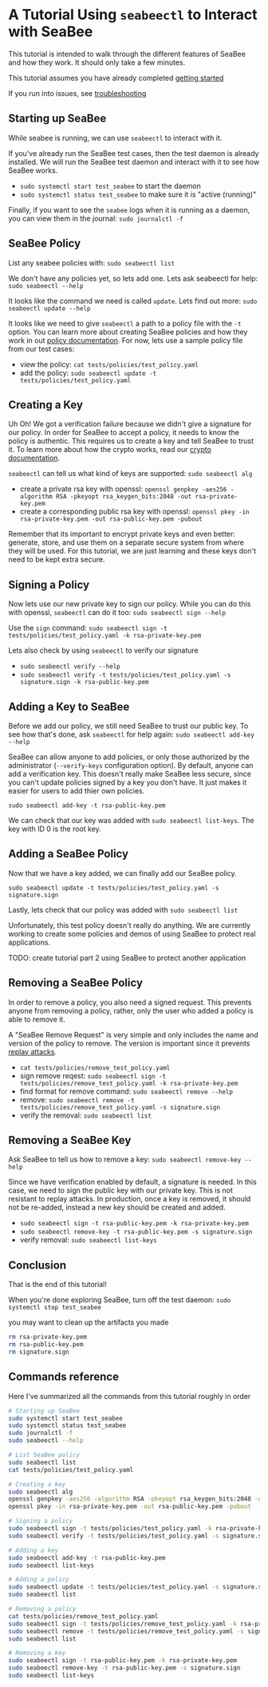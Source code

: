 # A Tutorial Using `seabeectl` to Interact with SeaBee

This tutorial  is intended to walk through the different features of
SeaBee and how they work. It should only take a few minutes.

This tutorial assumes you have already completed [getting started](./getting_started.md)

If you run into issues, see [troubleshooting](./troubleshooting.md)

## Starting up SeaBee

While seabee is running, we can use `seabeectl` to interact with it.

If you've already run the SeaBee test cases, then the test daemon is already installed.
We will run the SeaBee test daemon and interact with it to see how SeaBee works.

* `sudo systemctl start test_seabee` to start the daemon
* `sudo systemctl status test_seabee` to make sure it is "active (running)"

Finally, if you want to see the `seabee` logs when it is running as a daemon, you can view them in the journal: `sudo journalctl -f`

## SeaBee Policy

List any seabee policies with: `sudo seabeectl list`

We don't have any policies yet, so lets add one. Lets ask seabeectl for help: `sudo seabeectl --help`

It looks like the command we need is called `update`. Lets find out more: `sudo seabeectl update --help`

It looks like we need to give `seabeectl` a path to a policy file with
the `-t` option. You can learn more about creating SeaBee policies and
how they work in out [policy documentation](./policy.md).
For now, lets use a sample policy file from our test cases:

* view the policy: `cat tests/policies/test_policy.yaml`
* add the policy: `sudo seabeectl update -t tests/policies/test_policy.yaml`

## Creating a Key

Uh Oh! We got a verification failure because we didn't give a signature
for our policy. In order for SeaBee to accept a policy, it needs to
know the policy is authentic. This requires us to create a key and
tell SeaBee to trust it. To learn more about how the crypto works, read our [crypto documentation](./crypto.md).

`seabeectl` can tell us what kind of keys are supported: `sudo seabeectl alg`

* create a private rsa key with openssl: `openssl genpkey -aes256 -algorithm RSA -pkeyopt rsa_keygen_bits:2048 -out rsa-private-key.pem`
* create a corresponding public rsa key with openssl: `openssl pkey -in rsa-private-key.pem -out rsa-public-key.pem -pubout`

Remember that its important to encrypt private keys and even better:
generate, store, and use them on a separate secure system from where they will be used.
For this tutorial, we are just learning and these keys don't need to be kept extra secure.

## Signing a Policy

Now lets use our new private key to sign our policy. While you can do this with openssl, `seabeectl` can do it too: `sudo seabeectl sign --help`

Use the `sign` command: `sudo seabeectl sign -t tests/policies/test_policy.yaml -k rsa-private-key.pem`

Lets also check by using `seabeectl` to verify our signature

* `sudo seabeectl verify --help`
* `sudo seabeectl verify -t tests/policies/test_policy.yaml -s signature.sign -k rsa-public-key.pem`

## Adding a Key to SeaBee

Before we add our policy, we still need SeaBee to trust our public key.
To see how that's done, ask `seabeectl` for help again:
`sudo seabeectl add-key --help`

SeaBee can allow anyone to add policies, or only those authorized by the administrator (`--verify-keys` configuration option).
By default, anyone can add a verification key. This doesn't really make SeaBee less secure, since you can't update policies signed by a key you don't have. It just makes it easier for users to add thier own policies.

`sudo seabeectl add-key -t rsa-public-key.pem`

We can check that our key was added with `sudo seabeectl list-keys`. The key with ID 0 is the root key.

## Adding a SeaBee Policy

Now that we have a key added, we can finally add our SeaBee policy.

`sudo seabeectl update -t tests/policies/test_policy.yaml -s signature.sign`

Lastly, lets check that our policy was added with `sudo seabeectl list`

Unfortunately, this test policy doesn't really do anything. We are currently
working to create some policies and demos of using SeaBee to protect real applications.

TODO: create tutorial part 2 using SeaBee to protect another application

## Removing a SeaBee Policy

In order to remove a policy, you also need a signed request. This prevents anyone from
removing a policy, rather, only the user who added a policy is able to remove it.

A "SeaBee Remove Request" is very simple and only includes the name and version of
the policy to remove. The version is important since it prevents [replay attacks](https://en.wikipedia.org/wiki/Replay_attack).

* `cat tests/policies/remove_test_policy.yaml`
* sign remove reqest: `sudo seabeectl sign -t tests/policies/remove_test_policy.yaml -k rsa-private-key.pem`
* find format for remove command: `sudo seabeectl remove --help`
* remove: `sudo seabeectl remove -t tests/policies/remove_test_policy.yaml -s signature.sign`
* verify the removal: `sudo seabeectl list`

## Removing a SeaBee Key

Ask SeaBee to tell us how to remove a key: `sudo seabeectl remove-key --help`

Since we have verification enabled by default, a signature is needed. In this case, we need to sign
the public key with our private key. This is not resistant to replay attacks. In production,
once a key is removed, it should not be re-added, instead a new key should be created and added.

* `sudo seabeectl sign -t rsa-public-key.pem -k rsa-private-key.pem`
* `sudo seabeectl remove-key -t rsa-public-key.pem -s signature.sign`
* verify removal: `sudo seabeectl list-keys`

## Conclusion

That is the end of this tutorial!

When you're done exploring SeaBee, turn off the test daemon: `sudo systemctl stop test_seabee`

you may want to clean up the artifacts you made

```Bash
rm rsa-private-key.pem
rm rsa-public-key.pem
rm signature.sign
```

## Commands reference

Here I've summarized all the commands from this tutorial roughly in order

```Bash
# Starting up SeaBee
sudo systemctl start test_seabee
sudo systemctl status test_seabee
sudo journalctl -f
sudo seabeectl --help

# List SeaBee policy
sudo seabeectl list
cat tests/policies/test_policy.yaml

# Creating a key
sudo seabeectl alg
openssl genpkey -aes256 -algorithm RSA -pkeyopt rsa_keygen_bits:2048 -out rsa-private-key.pem
openssl pkey -in rsa-private-key.pem -out rsa-public-key.pem -pubout

# Signing a policy
sudo seabeectl sign -t tests/policies/test_policy.yaml -k rsa-private-key.pem
sudo seabeectl verify -t tests/policies/test_policy.yaml -s signature.sign -k rsa-public-key.pem

# Adding a key
sudo seabeectl add-key -t rsa-public-key.pem
sudo seabeectl list-keys

# Adding a policy
sudo seabeectl update -t tests/policies/test_policy.yaml -s signature.sign
sudo seabeectl list

# Removing a policy
cat tests/policies/remove_test_policy.yaml
sudo seabeectl sign -t tests/policies/remove_test_policy.yaml -k rsa-private-key.pem
sudo seabeectl remove -t tests/policies/remove_test_policy.yaml -s signature.sign
sudo seabeectl list

# Removing a key
sudo seabeectl sign -t rsa-public-key.pem -k rsa-private-key.pem
sudo seabeectl remove-key -t rsa-public-key.pem -s signature.sign
sudo seabeectl list-keys
```
